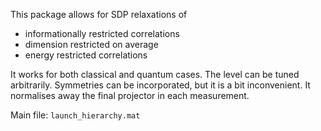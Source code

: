 This package allows for SDP relaxations of

- informationally restricted correlations
- dimension restricted on average
- energy restricted correlations

It works for both classical and quantum cases. 
The level can be tuned arbitrarily. 
Symmetries can be incorporated, but it is a bit inconvenient. 
It normalises away the final projector in each measurement.

Main file: `launch_hierarchy.mat`
